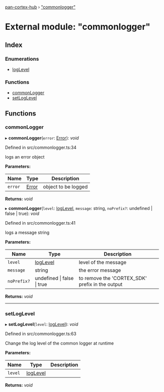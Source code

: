 [pan-cortex-hub](../README.md) › ["commonlogger"](_commonlogger_.md)

# External module: "commonlogger"

## Index

### Enumerations

* [logLevel](../enums/_commonlogger_.loglevel.md)

### Functions

* [commonLogger](_commonlogger_.md#commonlogger)
* [setLogLevel](_commonlogger_.md#setloglevel)

## Functions

###  commonLogger

▸ **commonLogger**(`error`: [Error](../classes/_sdkerror_.sdkerror.md#static-error)): *void*

Defined in src/commonlogger.ts:34

logs an error object

**Parameters:**

Name | Type | Description |
------ | ------ | ------ |
`error` | [Error](../classes/_sdkerror_.sdkerror.md#static-error) | object to be logged  |

**Returns:** *void*

▸ **commonLogger**(`level`: [logLevel](../enums/_commonlogger_.loglevel.md), `message`: string, `noPrefix?`: undefined | false | true): *void*

Defined in src/commonlogger.ts:41

logs a message string

**Parameters:**

Name | Type | Description |
------ | ------ | ------ |
`level` | [logLevel](../enums/_commonlogger_.loglevel.md) | level of the message |
`message` | string | the error message |
`noPrefix?` | undefined &#124; false &#124; true | to remove the 'CORTEX_SDK' prefix in the output  |

**Returns:** *void*

___

###  setLogLevel

▸ **setLogLevel**(`level`: [logLevel](../enums/_commonlogger_.loglevel.md)): *void*

Defined in src/commonlogger.ts:63

Change the log level of the common logger at runtime

**Parameters:**

Name | Type | Description |
------ | ------ | ------ |
`level` | [logLevel](../enums/_commonlogger_.loglevel.md) |   |

**Returns:** *void*

